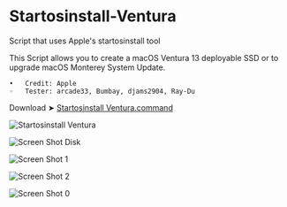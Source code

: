 # Startosinstall-Ventura

Script that uses Apple's startosinstall tool

This Script allows you to create a macOS Ventura 13 deployable SSD or to upgrade macOS Monterey System Update.

	•	Credit: Apple
	◦	Tester: arcade33, Bumbay, djams2904, Ray-Du
  
  Download ➤ [Startosinstall Ventura.command](https://github.com/chris1111/Startosinstall-Ventura/raw/Master/Startosinstall%20Ventura.zip)
  
![Startosinstall Ventura](https://user-images.githubusercontent.com/6248794/180323585-a4cb9ef6-9eb7-4357-bb79-55ed75d6752a.png)

![Screen Shot Disk](https://user-images.githubusercontent.com/6248794/180342523-1d073a6f-dfbe-4755-84ee-9f637fa53b01.png)
  
![Screen Shot 1](https://user-images.githubusercontent.com/6248794/180342518-b99e92d6-3f03-441a-954c-a23cd76046a1.png)

![Screen Shot 2](https://user-images.githubusercontent.com/6248794/180342521-3f8fb708-9544-43df-b2f5-5efc251e190f.png)

![Screen Shot 0](https://user-images.githubusercontent.com/6248794/180342516-10d227da-3deb-4a82-9200-11da57bc3198.png)


